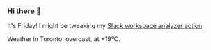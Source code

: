 ### Hi there :wave:

It's Friday! I might be tweaking my [Slack workspace analyzer action](https://github.com/bewuethr/slack-analyzer).

Weather in Toronto: overcast, at +19°C.
